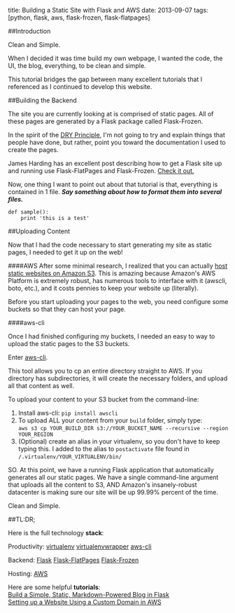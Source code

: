 title: Building a Static Site with Flask and AWS
date: 2013-09-07
tags: [python, flask, aws, flask-frozen, flask-flatpages]

##Introduction

Clean and Simple.

When I decided it was time build my own webpage, I wanted the code, the UI, the blog, everything, to be clean and simple. 

This tutorial bridges the gap between many excellent tutorials that I referenced as I continued to develop this website.

##Building the Backend

The site you are currently looking at is comprised of static pages. All of these pages are generated by a Flask package called Flask-Frozen.

In the spirit of the [DRY Principle](http://en.wikipedia.org/wiki/Don't_repeat_yourself), I'm not going to try and explain things that people have done, but rather, point you toward the documentation I used to create the pages. 

James Harding has an excellent post describing how to get a Flask site up and running use Flask-FlatPages and Flask-Frozen. [Check it out.](http://www.jamesharding.ca/posts/simple-static-markdown-blog-in-flask/)

Now, one thing I want to point out about that tutorial is that, everything is contained in 1 file. ***Say something about how to format them into several files.***

    def sample():
        print 'this is a test'

##Uploading Content

Now that I had the code necessary to start generating my site as static pages, I needed to get it up on the web! 

####AWS
After some minimal research, I realized that you can actually [host static websites on Amazon S3](http://docs.aws.amazon.com/AmazonS3/latest/dev/website-hosting-custom-domain-walkthrough.html). This is amazing because Amazon's AWS Platform is extremely robust, has numerous tools to interface with it (awscli, boto, etc.), and it costs pennies to keep your website up (literally).

Before you start uploading your pages to the web, you need configure some buckets so that they can host your page. 

####aws-cli

Once I had finished configuring my buckets, I needed an easy to way to upload the static pages to the S3 buckets. 

Enter [aws-cli](http://aws.amazon.com/cli/). 

This tool allows you to cp an entire directory straight to AWS. If you directory has subdirectories, it will create the necessary folders, and upload all that content as well. 

To upload your content to your S3 bucket from the command-line: 

1. Install aws-cli: `pip install awscli`
2. To upload ALL your content from your `build` folder, simply type:  
`aws s3 cp YOUR_BUILD_DIR s3://YOUR_BUCKET_NAME --recursive --region YOUR_REGION`
3. (Optional) create an alias in your virtualenv, so you don't have to keep typing this. I added to the alias to `postactivate` file found in `/.virtualenv/YOUR_VIRTUALENV/bin/`

SO. At this point, we have a running Flask application that automatically generates all our static pages. We have a single command-line argument that uploads all the content to S3, AND Amazon's insanely-robust datacenter is making sure our site will be up 99.99% percent of the time.

Clean and Simple.

##TL:DR;

Here is the full technology **stack**: 

Productivity: [virtualenv](https://pypi.python.org/pypi/virtualenv)  [virtualenvwrapper](http://virtualenvwrapper.readthedocs.org/en/latest/) [aws-cli](http://aws.amazon.com/cli/)  

Backend: [Flask](http://flask.pocoo.org/) [Flask-FlatPages](http://pythonhosted.org/Flask-FlatPages/) [Flask-Frozen](http://pythonhosted.org/Frozen-Flask/)

Hosting: [AWS](http://aws.amazon.com/)  

Here are some helpful **tutorials**:  
[Build a Simple, Static, Markdown-Powered Blog in Flask](http://www.jamesharding.ca/posts/simple-static-markdown-blog-in-flask/)  
[Setting up a Website Using a Custom Domain in AWS](http://docs.aws.amazon.com/AmazonS3/latest/dev/website-hosting-custom-domain-walkthrough.html)